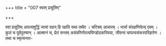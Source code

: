 +++
title = "007 स्वाम् प्रसूतिम्"

+++

स्वां प्रसूतिम् अपत्यशुद्धिं जायां रक्षन् हि रक्षति यथा तथैव । चरित्रम् आचारम् । भार्या संरक्षणियेत्य् एवम् । कुलं च पूर्वपुरुषान् । आत्मानं च, प्रेतं सन्तम् असंकीर्णापत्यपिण्डोदकरियया, जीवन्तं चापत्यसंकरपरिहारेण । तथा च स्मृत्यन्तर-